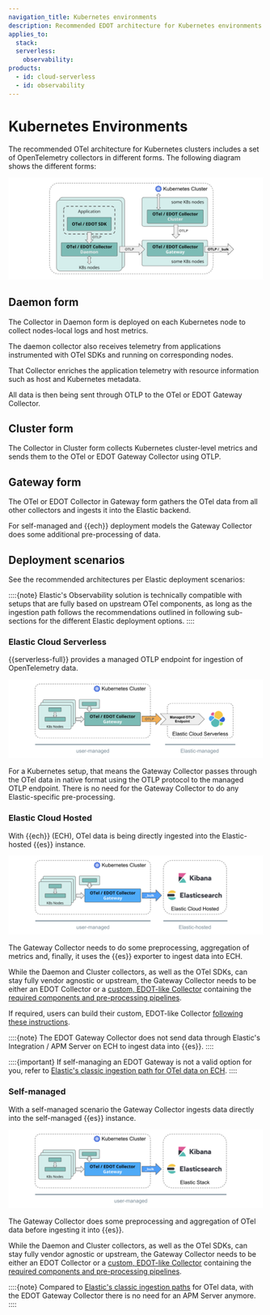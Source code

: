```yaml
---
navigation_title: Kubernetes environments
description: Recommended EDOT architecture for Kubernetes environments.
applies_to:
  stack:
  serverless:
    observability:
products:
  - id: cloud-serverless
  - id: observability
---
```


# Kubernetes Environments

The recommended OTel architecture for Kubernetes clusters includes a set of OpenTelemetry collectors in different forms. The following diagram shows the different forms:

![K8s-Cluster](../images/arch-k8s-cluster.png)

## Daemon form

The Collector in Daemon form is deployed on each Kubernetes node to collect nodes-local logs and host metrics.

The daemon collector also receives telemetry from applications instrumented with OTel SDKs and running on corresponding nodes.

That Collector enriches the application telemetry with resource information such as host and Kubernetes metadata.

All data is then being sent through OTLP to the OTel or EDOT Gateway Collector.

## Cluster form

The Collector in Cluster form collects Kubernetes cluster-level metrics and sends them to the OTel or EDOT Gateway Collector using OTLP.

## Gateway form

The OTel or EDOT Collector in Gateway form gathers the OTel data from all other collectors and ingests it into the Elastic backend.

For self-managed and {{ech}} deployment models the Gateway Collector does some additional pre-processing of data.

## Deployment scenarios

See the recommended architectures per Elastic deployment scenarios:

::::{note}
Elastic's Observability solution is technically compatible with setups that are fully based on upstream OTel components, as long as the ingestion path follows the recommendations outlined in following sub-sections for the different Elastic deployment options.
::::

### Elastic Cloud Serverless

{{serverless-full}} provides a managed OTLP endpoint for ingestion of OpenTelemetry data.

![K8s-Serverless](../images/arch-k8s-serverless.png)

For a Kubernetes setup, that means the Gateway Collector passes through the OTel data in native format using the OTLP protocol to the managed OTLP endpoint. There is no need for the Gateway Collector to do any Elastic-specific pre-processing.

### Elastic Cloud Hosted

With {{ech}} (ECH), OTel data is being directly ingested into the Elastic-hosted {{es}} instance.

![K8s-ECH](../images/arch-k8s-ech.png)

The Gateway Collector needs to do some preprocessing, aggregation of metrics and, finally, it uses the {{es}} exporter to ingest data into ECH. 

While the Daemon and Cluster collectors, as well as the OTel SDKs, can stay fully vendor agnostic or upstream, the Gateway Collector needs to be either an EDOT Collector or a [custom, EDOT-like Collector](../edot-collector/custom-collector.md) containing the
[required components and pre-processing pipelines](../edot-collector/config/default-config-k8s.md#direct-ingestion-into-elasticsearch).

If required, users can build their custom, EDOT-like Collector [following these instructions](../edot-collector/custom-collector.md).

::::{note}
The EDOT Gateway Collector does not send data through Elastic's Integration / APM Server on ECH to ingest data into {{es}}.
::::

::::{important}
If self-managing an EDOT Gateway is not a valid option for you, refer to [Elastic's classic ingestion path for OTel data on ECH](docs-content://solutions/observability/apm/use-opentelemetry-with-apm.md).
::::

### Self-managed

With a self-managed scenario the Gateway Collector ingests data directly into the self-managed {{es}} instance.

![K8s-self-managed](../images/arch-k8s-self-managed.png)

The Gateway Collector does some preprocessing and aggregation of OTel data before ingesting it into {{es}}. 

While the Daemon and Cluster collectors, as well as the OTel SDKs, can stay fully vendor agnostic or upstream, the Gateway Collector needs to be either an EDOT Collector or a [custom, EDOT-like Collector](../edot-collector/custom-collector.md) containing the [required components and pre-processing pipelines](../edot-collector/config/default-config-k8s.md#direct-ingestion-into-elasticsearch).

::::{note}
Compared to [Elastic's classic ingestion paths](docs-content://solutions/observability/apm/use-opentelemetry-with-apm.md) for OTel data, with the EDOT Gateway Collector there is no need for an APM Server anymore.
::::
